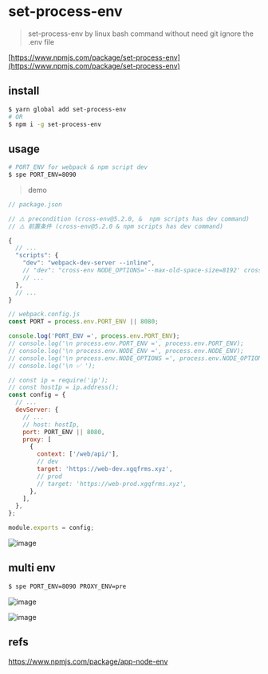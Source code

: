 # set-process-env

> set-process-env by linux bash command without need git ignore the .env file

[https://www.npmjs.com/package/set-process-env](https://www.npmjs.com/package/set-process-env)

## install

```sh
$ yarn global add set-process-env
# OR
$ npm i -g set-process-env

```

## usage


```sh
# PORT_ENV for webpack & npm script dev
$ spe PORT_ENV=8090

```

> demo

```js
// package.json

// ⚠️ precondition (cross-env@5.2.0, &  npm scripts has dev command)
// ⚠️ 前置条件 (cross-env@5.2.0 & npm scripts has dev command)

{
  // ...
  "scripts": {
    "dev": "webpack-dev-server --inline",
    // "dev": "cross-env NODE_OPTIONS='--max-old-space-size=8192' cross-env NODE_ENV=development webpack-dev-server --inline",
    // ...
  },
  // ...
}

```

```js
// webpack.config.js
const PORT = process.env.PORT_ENV || 8080;

console.log('PORT_ENV =', process.env.PORT_ENV);
// console.log('\n process.env.PORT_ENV =', process.env.PORT_ENV);
// console.log('\n process.env.NODE_ENV =', process.env.NODE_ENV);
// console.log('\n process.env.NODE_OPTIONS =', process.env.NODE_OPTIONS);
// console.log('\n ✅ ');

// const ip = require('ip');
// const hostIp = ip.address();
const config = {
  // ...
  devServer: {
    // ...
    // host: hostIp,
    port: PORT_ENV || 8080,
    proxy: [
      {
        context: ['/web/api/'],
        // dev
        target: 'https://web-dev.xgqfrms.xyz',
        // prod
        // target: 'https://web-prod.xgqfrms.xyz',
      },
    ],
  },
};

module.exports = config;

```


![image](https://user-images.githubusercontent.com/7291672/137370844-316bfd5e-fe0f-4e89-ab68-c937ee355a9b.png)



## multi env 

```sh
$ spe PORT_ENV=8090 PROXY_ENV=pre

```

![image](https://user-images.githubusercontent.com/7291672/137433698-23f62ecd-f59d-4f72-a3a6-14b1a27cfb12.png)

![image](https://user-images.githubusercontent.com/7291672/137434750-e19f15bb-2b7b-4c19-9671-513b94b67563.png)

## refs

https://www.npmjs.com/package/app-node-env



<!-- 


$ spe PORT_ENV=8090

$ spe PORT_ENV=8090 PROXY_ENV=pre

 -->
